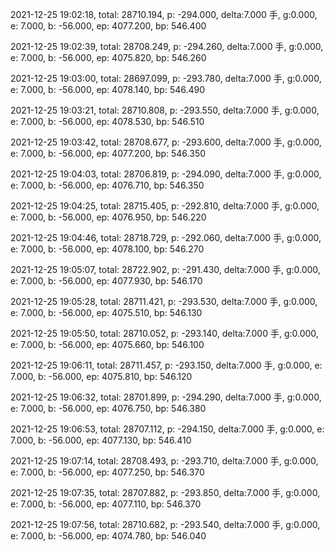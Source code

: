 2021-12-25 19:02:18, total: 28710.194, p: -294.000, delta:7.000 手, g:0.000, e: 7.000, b: -56.000, ep: 4077.200, bp: 546.400

2021-12-25 19:02:39, total: 28708.249, p: -294.260, delta:7.000 手, g:0.000, e: 7.000, b: -56.000, ep: 4075.820, bp: 546.260

2021-12-25 19:03:00, total: 28697.099, p: -293.780, delta:7.000 手, g:0.000, e: 7.000, b: -56.000, ep: 4078.140, bp: 546.490

2021-12-25 19:03:21, total: 28710.808, p: -293.550, delta:7.000 手, g:0.000, e: 7.000, b: -56.000, ep: 4078.530, bp: 546.510

2021-12-25 19:03:42, total: 28708.677, p: -293.600, delta:7.000 手, g:0.000, e: 7.000, b: -56.000, ep: 4077.200, bp: 546.350

2021-12-25 19:04:03, total: 28706.819, p: -294.090, delta:7.000 手, g:0.000, e: 7.000, b: -56.000, ep: 4076.710, bp: 546.350

2021-12-25 19:04:25, total: 28715.405, p: -292.810, delta:7.000 手, g:0.000, e: 7.000, b: -56.000, ep: 4076.950, bp: 546.220

2021-12-25 19:04:46, total: 28718.729, p: -292.060, delta:7.000 手, g:0.000, e: 7.000, b: -56.000, ep: 4078.100, bp: 546.270

2021-12-25 19:05:07, total: 28722.902, p: -291.430, delta:7.000 手, g:0.000, e: 7.000, b: -56.000, ep: 4077.930, bp: 546.170

2021-12-25 19:05:28, total: 28711.421, p: -293.530, delta:7.000 手, g:0.000, e: 7.000, b: -56.000, ep: 4075.510, bp: 546.130

2021-12-25 19:05:50, total: 28710.052, p: -293.140, delta:7.000 手, g:0.000, e: 7.000, b: -56.000, ep: 4075.660, bp: 546.100

2021-12-25 19:06:11, total: 28711.457, p: -293.150, delta:7.000 手, g:0.000, e: 7.000, b: -56.000, ep: 4075.810, bp: 546.120

2021-12-25 19:06:32, total: 28701.899, p: -294.290, delta:7.000 手, g:0.000, e: 7.000, b: -56.000, ep: 4076.750, bp: 546.380

2021-12-25 19:06:53, total: 28707.112, p: -294.150, delta:7.000 手, g:0.000, e: 7.000, b: -56.000, ep: 4077.130, bp: 546.410

2021-12-25 19:07:14, total: 28708.493, p: -293.710, delta:7.000 手, g:0.000, e: 7.000, b: -56.000, ep: 4077.250, bp: 546.370

2021-12-25 19:07:35, total: 28707.882, p: -293.850, delta:7.000 手, g:0.000, e: 7.000, b: -56.000, ep: 4077.110, bp: 546.370

2021-12-25 19:07:56, total: 28710.682, p: -293.540, delta:7.000 手, g:0.000, e: 7.000, b: -56.000, ep: 4074.780, bp: 546.040